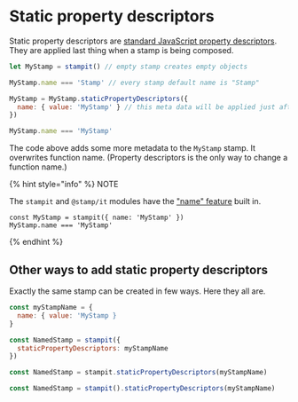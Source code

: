 # Static property descriptors

Static property descriptors are [standard JavaScript property descriptors](https://mdn.io/defineProperties). They are applied last thing when a stamp is being composed.

```javascript
let MyStamp = stampit() // empty stamp creates empty objects

MyStamp.name === 'Stamp' // every stamp default name is "Stamp"

MyStamp = MyStamp.staticPropertyDescriptors({
  name: { value: 'MyStamp' } // this meta data will be applied just after composition, i.e. immediately
})

MyStamp.name === 'MyStamp'
```

The code above adds some more metadata to the `MyStamp` stamp. It overwrites function name. \(Property descriptors is the only way to change a function name.\)

{% hint style="info" %}
NOTE

The `stampit` and `@stamp/it` modules have the ["name" feature](name.md) built in.

```text
const MyStamp = stampit({ name: 'MyStamp' })
MyStamp.name === 'MyStamp'
```
{% endhint %}

## Other ways to add static property descriptors

Exactly the same stamp can be created in few ways. Here they all are.

```javascript
const myStampName = {
  name: { value: 'MyStamp }
}

const NamedStamp = stampit({
  staticPropertyDescriptors: myStampName
})

const NamedStamp = stampit.staticPropertyDescriptors(myStampName)

const NamedStamp = stampit().staticPropertyDescriptors(myStampName)
```

